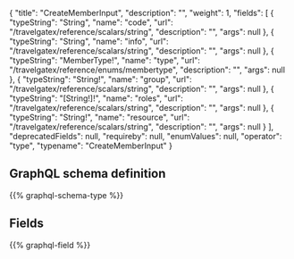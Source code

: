{
  "title": "CreateMemberInput",
  "description": "",
  "weight": 1,
  "fields": [
    {
      "typeString": "String",
      "name": "code",
      "url": "/travelgatex/reference/scalars/string",
      "description": "",
      "args": null
    },
    {
      "typeString": "String",
      "name": "info",
      "url": "/travelgatex/reference/scalars/string",
      "description": "",
      "args": null
    },
    {
      "typeString": "MemberType!",
      "name": "type",
      "url": "/travelgatex/reference/enums/membertype",
      "description": "",
      "args": null
    },
    {
      "typeString": "String!",
      "name": "group",
      "url": "/travelgatex/reference/scalars/string",
      "description": "",
      "args": null
    },
    {
      "typeString": "[String!]!",
      "name": "roles",
      "url": "/travelgatex/reference/scalars/string",
      "description": "",
      "args": null
    },
    {
      "typeString": "String!",
      "name": "resource",
      "url": "/travelgatex/reference/scalars/string",
      "description": "",
      "args": null
    }
  ],
  "deprecatedFields": null,
  "requireby": null,
  "enumValues": null,
  "operator": "type",
  "typename": "CreateMemberInput"
}
## GraphQL schema definition

{{% graphql-schema-type %}}

## Fields

{{% graphql-field %}}
